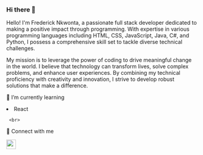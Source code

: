 ### Hi there 👋
Hello! I'm Frederick Nkwonta, a passionate full stack developer dedicated to making a positive impact through programming. With expertise in various programming languages including HTML, CSS, JavaScript, Java, C#, and Python, I possess a comprehensive skill set to tackle diverse technical challenges.

My mission is to leverage the power of coding to drive meaningful change in the world. I believe that technology can transform lives, solve complex problems, and enhance user experiences. By combining my technical proficiency with creativity and innovation, I strive to develop robust solutions that make a difference.

🌱 I’m currently learning 
 <li>
    React
     
 </li>

     <br> 
 
  


🔗  Connect with me

<a href="https://www.linkedin.com/in/frederick-nkwonta-a1a5ab201/" rel="nofollow"><img src="https://camo.githubusercontent.com/a493f6833f99fb3c85788d6d9305e6b7a42b838e5ee5d138fd9a8214a7e77472/68747470733a2f2f696d672e736869656c64732e696f2f62616467652f6c696e6b6564696e2d2532333030373742352e7376673f267374796c653d666f722d7468652d6261646765266c6f676f3d6c696e6b6564696e266c6f676f436f6c6f723d7768697465" height="25" data-canonical-src="https://img.shields.io/badge/linkedin-%230077B5.svg?&amp;style=for-the-badge&amp;logo=linkedin&amp;logoColor=white" style="max-width: 100%;"></a>



<!--
**FrederickNK/FrederickNK** is a ✨ _special_ ✨ repository because its `README.md` (this file) appears on your GitHub profile.

Here are some ideas to get you started:

- 🔭 I’m currently working on ...
- 🌱 I’m currently learning ...
- 👯 I’m looking to collaborate on ...
- 🤔 I’m looking for help with ...
- 💬 Ask me about ...
- 📫 How to reach me: ...
- 😄 Pronouns: ...
- ⚡ Fun fact: ...
-->
